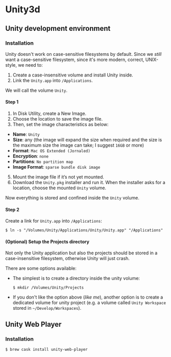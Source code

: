 # Unity3d

## Unity development environment

### Installation

Unity doesn't work on case-sensitive filesystems by default.
Since we *still* want a case-sensitive filesystem, since it's more modern, correct, UNIX-style,
we need to:

1. Create a case-insensitive volume and install Unity inside.
2. Link the `Unity.app` into `/Applications`.

We will call the volume `Unity`.

#### Step 1

1. In Disk Utility, create a New Image.
3. Choose the location to save the image file.
4. Then, set the image characteristics as below:
  * **Name**: `Unity`
  * **Size**: any (the image will expand the size when required and the size is the maximum size the image can take; I suggest `16GB` or more)
  * **Format**: `Mac OS Extended (Jornaled)`
  * **Encryption**: `none`
  * **Partitions**: `No partition map`
  * **Image Format**: `sparse bundle disk image`
5. Mount the image file if it’s not yet mounted.
6. Download the `Unity.pkg` installer and run it. When the installer asks for a location, choose the mounted `Unity` volume.

Now everything is stored and confined inside the `Unity` volume.

#### Step 2

Create a link for `Unity.app` into `/Applications`: 

```ShellSession
$ ln -s "/Volumes/Unity/Applications/Unity/Unity.app" "/Applications"
```

#### (Optional) Setup the Projects directory

Not only the Unity application but also the projects should be stored in a case-insensitive filesystem, otherwise Unity will just crash.

There are some options available:

* The simplest is to create a directory inside the unity volume:

  ```ShellSession
  $ mkdir /Volumes/Unity/Projects
  ```

* If you don't like the option above (*like me*), another option is to create a dedicated volume for unity project (e.g. a volume called `Unity Workspace` stored in `~/Develop/Workspaces`).

## Unity Web Player

### Installation

```ShellSession
$ brew cask install unity-web-player
```
